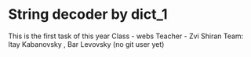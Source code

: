 # String decoder by dict_1
This is the first task of this year
Class - webs 
Teacher - Zvi Shiran
Team: Itay Kabanovsky , Bar Levovsky (no git user yet) 


